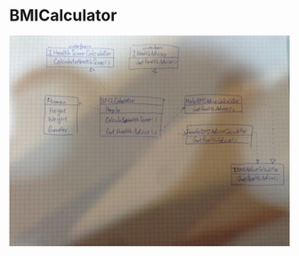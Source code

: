 # BMICalculator

![diagram](https://raw.githubusercontent.com/wellwind/BMICalculator/master/IMG_1948.JPG)
